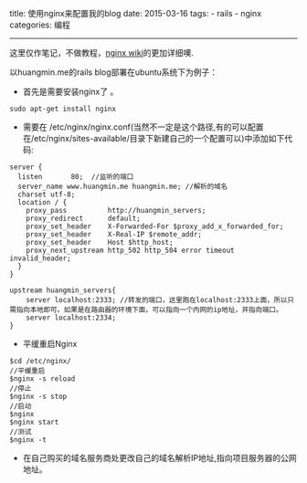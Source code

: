 title: 使用nginx来配置我的blog
date: 2015-03-16
tags: 
    - rails
    - nginx
categories: 编程

---

这里仅作笔记，不做教程，[nginx wiki](http://wiki.ubuntu.org.cn/Nginx)的更加详细噢.
<!--more-->  

以huangmin.me的rails blog部署在ubuntu系统下为例子：

- 首先是需要安装nginx了 。

```
sudo apt-get install nginx
```

- 需要在 /etc/nginx/nginx.conf(当然不一定是这个路径,有的可以配置在/etc/nginx/sites-available/目录下新建自己的一个配置可以)中添加如下代码:

```
server {
  listen       80;  //监听的端口
  server_name www.huangmin.me huangmin.me; //解析的域名
  charset utf-8;
  location / { 
    proxy_pass          http://huangmin_servers;
    proxy_redirect      default;
    proxy_set_header    X-Forwarded-For $proxy_add_x_forwarded_for;
    proxy_set_header    X-Real-IP $remote_addr;
    proxy_set_header    Host $http_host;
    proxy_next_upstream http_502 http_504 error timeout invalid_header;
  }
}

upstream huangmin_servers{
    server localhost:2333; //转发的端口，这里跑在localhost:2333上面，所以只需指向本地即可。如果是在路由器的环境下面，可以指向一个内网的ip地址，并指向端口。
    server localhost:2334;
}
```

- 平缓重启Nginx

```
$cd /etc/nginx/
//平缓重启
$nginx -s reload
//停止
$nginx -s stop 
//启动
$nginx
$nginx start
//测试 
$nginx -t 
```

- 在自己购买的域名服务商处更改自己的域名解析IP地址,指向项目服务器的公网地址。
